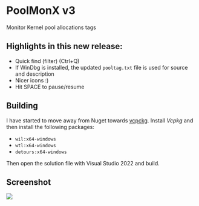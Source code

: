 # PoolMonX v3

Monitor Kernel pool allocations tags

## Highlights in this new release:

* Quick find (filter) (Ctrl+Q)
* If WinDbg is installed, the updated `pooltag.txt` file is used for source and description
* Nicer icons :)
* Hit SPACE to pause/resume

## Building

I have started to move away from Nuget towards [vcpckg](https://github.com/microsoft/vcpkg). Install *Vcpkg* and then install the following packages:
* `wil:x64-windows`
* `wtl:x64-windows`
* `detours:x64-windows`

Then open the solution file with Visual Studio 2022 and build.

## Screenshot

![](https://github.com/zodiacon/PoolMonXv3/blob/master/poolmonxv3.png)
